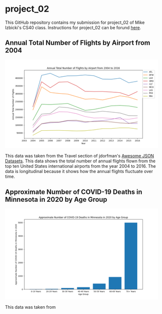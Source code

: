 # project_02

This GitHub repository contains my submission for project_02 of Mike Izbicki's CS40 class. Instructions for project_02 can be forund [here](https://github.com/mikeizbicki/cmc-csci040/tree/2022fall/project_02).

## Annual Total Number of Flights by Airport from 2004
![Annual Total Number of Flights by Airport since 2004](Figure_1.png)

This data was taken from the Travel section of jdorfman's [Awesome JSON Datasets](https://github.com/jdorfman/awesome-json-datasets). This data shows the total number of annual flights flown from the top ten United States international airports from the year 2004 to 2016. The data is longitudinal because it shows how the annual flights fluctuate over time.

## Approximate Number of COVID-19 Deaths in Minnesota in 2020 by Age Group
![Approximate Number of COVID-19 Deaths in Minnesota in 2020 by Age Group](Figure_2.png)

This data was taken from 


